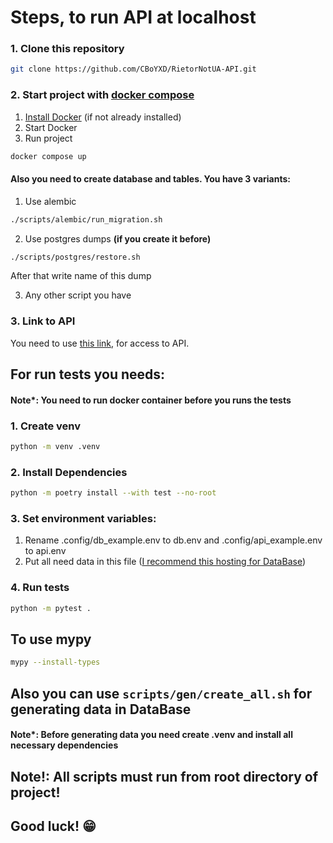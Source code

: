 # Steps, to run API at localhost

### 1. Clone this repository

```bash
git clone https://github.com/CBoYXD/RietorNotUA-API.git
```

### 2. Start project with [docker compose](https://docs.docker.com/compose/)

1) [Install Docker](https://docs.docker.com/engine/install/) (if not already installed)
2) Start Docker
3) Run project
   
```bash
docker compose up
```

#### Also you need to create database and tables. You have 3 variants:

1) Use alembic
   
```bash
./scripts/alembic/run_migration.sh
```

2) Use postgres dumps **(if you create it before)**
   
```bash
./scripts/postgres/restore.sh
```

After that write name of this dump

3) Any other script you have

### 3. Link to API

You need to use [this link](http://127.0.0.1:8000), for access to API.

## For run tests you needs:

#### Note*: You need to run docker container before you runs the tests

### 1. Create venv

```bash
python -m venv .venv
```

### 2. Install Dependencies

```bash
python -m poetry install --with test --no-root
```

### 3. Set environment variables:

1) Rename .config/db_example.env to db.env and .config/api_example.env to api.env
2) Put all need data in this file ([I recommend this hosting for DataBase](https://vercel.com/))

### 4. Run tests

```bash
python -m pytest .
```

## To use mypy

```bash
mypy --install-types
```

## Also you can use ```scripts/gen/create_all.sh``` for generating data in DataBase 

#### Note*: Before generating data you need create .venv and install all necessary dependencies

## Note!: All scripts must run from root directory of project!

## Good luck! 😁